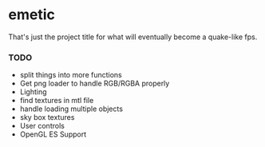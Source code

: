 # emetic
That's just the project title for what will eventually become a quake-like fps.

### TODO
* split things into more functions
* Get png loader to handle RGB/RGBA properly
* Lighting
* find textures in mtl file
* handle loading multiple objects
* sky box textures
* User controls
* OpenGL ES Support 
